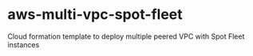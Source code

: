 # aws-multi-vpc-spot-fleet
Cloud formation template to deploy multiple peered VPC with Spot Fleet instances
